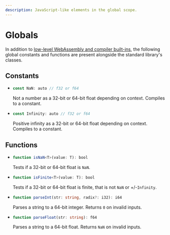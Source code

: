 ```yaml
---
description: JavaScript-like elements in the global scope.
---
```


# Globals

In addition to [low-level WebAssembly and compiler built-ins](./builtins.md), the following global constants and functions are present alongside the standard library's classes.

## Constants

* ```ts
  const NaN: auto // f32 or f64
  ```
  Not a number as a 32-bit or 64-bit float depending on context. Compiles to a constant.

* ```ts
  const Infinity: auto // f32 or f64
  ```
  Positive infinity as a 32-bit or 64-bit float depending on context. Compiles to a constant.

## Functions

* ```ts
  function isNaN<T>(value: T): bool
  ```
  Tests if a 32-bit or 64-bit float is `NaN`.

* ```ts
  function isFinite<T>(value: T): bool
  ```
  Tests if a 32-bit or 64-bit float is finite, that is not `NaN` or +/-`Infinity`.

* ```ts
  function parseInt(str: string, radix?: i32): i64
  ```
  Parses a string to a 64-bit integer. Returns `0` on invalid inputs.

* ```ts
  function parseFloat(str: string): f64
  ```
  Parses a string to a 64-bit float. Returns `NaN` on invalid inputs.
